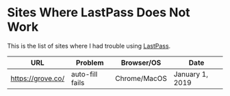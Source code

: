 # Sites Where LastPass Does Not Work

This is the list of sites where I had trouble using [LastPass](https://www.lastpass.com/).

|URL|Problem|Browser/OS|Date|
|---|-------|----------|----|
|https://grove.co/|auto-fill fails|Chrome/MacOS|January 1, 2019|

